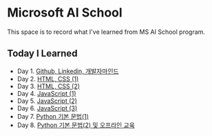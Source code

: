 # Microsoft AI School
This space is to record what I've learned from MS AI School program.

## Today I Learned

- Day 1. [Github, Linkedin, 개발자마인드](https://github.com/yeoiksu/Microsoft-AI-School/tree/main/day1_github_linkedln_cs)
- Day 2. [HTML, CSS (1)](https://github.com/yeoiksu/Microsoft-AI-School/tree/main/day2_html)
- Day 3. [HTML, CSS (2)](https://github.com/yeoiksu/Microsoft-AI-School/tree/main/day3_css) 
- Day 4. [JavaScript (1)](https://github.com/yeoiksu/Microsoft-AI-School/tree/main/day4_javascript) 
- Day 5. [JavaScript (2)](https://github.com/yeoiksu/Microsoft-AI-School/tree/main/day5_jquery) 
- Day 6. [JavaScript (3)](https://github.com/yeoiksu/Microsoft-AI-School/tree/main/day6_javascript) 
- Day 7. [Python 기본 문법(1)](https://github.com/yeoiksu/Microsoft-AI-School/tree/main/day7_python) 
- Day 8. [Python 기본 문법(2) 및 오프라인 교육](https://github.com/yeoiksu/Microsoft-AI-School/tree/main/day8_python) 
